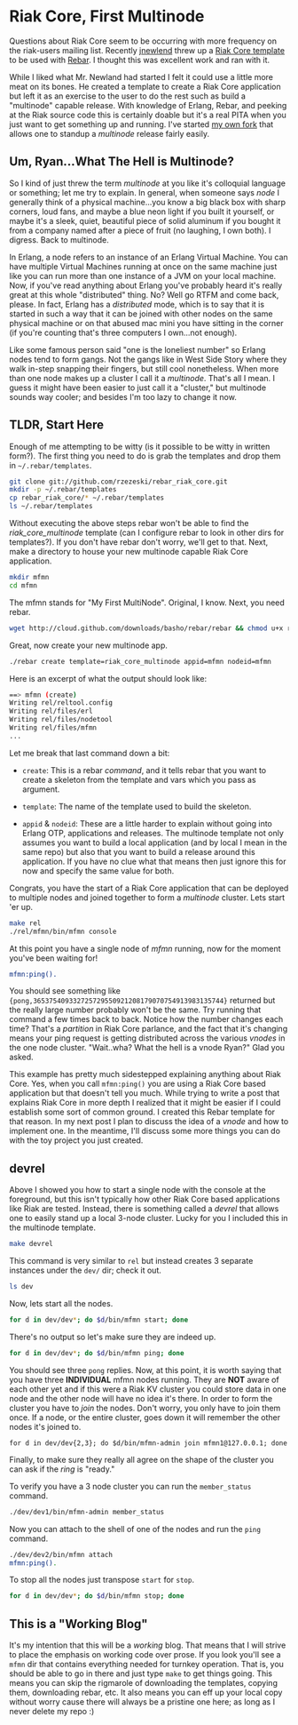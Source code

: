 Riak Core, First Multinode
==========

Questions about Riak Core seem to be occurring with more frequency on the riak-users mailing list.  Recently [jnewlend](https://github.com/jnewland) threw up a [Riak Core template](https://github.com/websterclay/rebar_riak_core) to be used with [Rebar](https://github.com/basho/rebar).  I thought this was excellent work and ran with it.

While I liked what Mr. Newland had started I felt it could use a little more meat on its bones.  He created a template to create a Riak Core application but left it as an exercise to the user to do the rest such as build a "multinode" capable release.  With knowledge of Erlang, Rebar, and peeking at the Riak source code this is certainly doable but it's a real PITA when you just want to get something up and running.  I've started [my own fork](https://github.com/rzezeski/rebar_riak_core/tree/multinode) that allows one to standup a _multinode_ release fairly easily.

Um, Ryan...What The Hell is Multinode?
----------

So I kind of just threw the term _multinode_ at you like it's colloquial language or something; let me try to explain.  In general, when someone says _node_ I generally think of a physical machine...you know a big black box with sharp corners, loud fans, and maybe a blue neon light if you built it yourself, or maybe it's a sleek, quiet, beautiful piece of solid aluminum if you bought it from a company named after a piece of fruit (no laughing, I own both).  I digress.  Back to multinode.

In Erlang, a node refers to an instance of an Erlang Virtual Machine.  You can have multiple Virtual Machines running at once on the same machine just like you can run more than one instance of a JVM on your local machine.  Now, if you've read anything about Erlang you've probably heard it's really great at this whole "distributed" thing.  No?  Well go RTFM and come back, please.  In fact, Erlang has a _distributed_ mode, which is to say that it is started in such a way that it can be joined with other nodes on the same physical machine or on that abused mac mini you have sitting in the corner (if you're counting that's three computers I own...not enough).

Like some famous person said "one is the loneliest number" so Erlang nodes tend to form gangs.  Not the gangs like in West Side Story where they walk in-step snapping their fingers, but still cool nonetheless.  When more than one node makes up a cluster I call it a _multinode_.  That's all I mean.  I guess it might have been easier to just call it a "cluster," but multinode sounds way cooler; and besides I'm too lazy to change it now.

TLDR, Start Here
----------

Enough of me attempting to be witty (is it possible to be witty in written form?).  The first thing you need to do is grab the templates and drop them in `~/.rebar/templates`.

```bash
git clone git://github.com/rzezeski/rebar_riak_core.git
mkdir -p ~/.rebar/templates
cp rebar_riak_core/* ~/.rebar/templates
ls ~/.rebar/templates
```

Without executing the above steps rebar won't be able to find the _riak\_core\_multinode_ template (can I configure rebar to look in other dirs for templates?).  If you don't have rebar don't worry, we'll get to that.  Next, make a directory to house your new multinode capable Riak Core application.

```bash
mkdir mfmn
cd mfmn
```

The mfmn stands for "My First MultiNode".  Original, I know.  Next, you need rebar.

```bash
wget http://cloud.github.com/downloads/basho/rebar/rebar && chmod u+x rebar
```

Great, now create your new multinode app.

```bash
./rebar create template=riak_core_multinode appid=mfmn nodeid=mfmn
```

Here is an excerpt of what the output should look like:

```bash
==> mfmn (create)
Writing rel/reltool.config
Writing rel/files/erl
Writing rel/files/nodetool
Writing rel/files/mfmn
...
```

Let me break that last command down a bit:

* `create`: This is a rebar _command_, and it tells rebar that you want to create a skeleton from the template and vars which you pass as argument.

* `template`: The name of the template used to build the skeleton.

* `appid` & `nodeid`: These are a little harder to explain without going into Erlang OTP, applications and releases.  The multinode template not only assumes you want to build a local application (and by local I mean in the same repo) but also that you want to build a release around this application.  If you have no clue what that means then just ignore this for now and specify the same value for both.

Congrats, you have the start of a Riak Core application that can be deployed to multiple nodes and joined together to form a _multinode_ cluster.  Lets start 'er up.

```bash
make rel
./rel/mfmn/bin/mfmn console
```

At this point you have a single node of _mfmn_ running, now for the moment you've been waiting for!

```erlang
mfmn:ping().
```

You should see something like `{pong,365375409332725729550921208179070754913983135744}` returned but the really large number probably won't be the same.  Try running that command a few times back to back.  Notice how the number changes each time?  That's a _partition_ in Riak Core parlance, and the fact that it's changing means your ping request is getting distributed across the various _vnodes_ in the one node cluster.  "Wait..wha?  What the hell is a vnode Ryan?"  Glad you asked.

This example has pretty much sidestepped explaining anything about Riak Core.  Yes, when you call `mfmn:ping()` you are using a Riak Core based application but that doesn't tell you much.  While trying to write a post that explains Riak Core in more depth I realized that it might be easier if I could establish some sort of common ground.  I created this Rebar template for that reason.  In my next post I plan to discuss the idea of a _vnode_ and how to implement one.  In the meantime, I'll discuss some more things you can do with the toy project you just created.

devrel
----------

Above I showed you how to start a single node with the console at the foreground, but this isn't typically how other Riak Core based applications like Riak are tested.  Instead, there is something called a _devrel_ that allows one to easily stand up a local 3-node cluster.  Lucky for you I included this in the multinode template.

```bash
make devrel
```

This command is very similar to `rel` but instead creates 3 separate instances under the `dev/` dir; check it out.

```bash
ls dev
```

Now, lets start all the nodes.

```bash
for d in dev/dev*; do $d/bin/mfmn start; done
```

There's no output so let's make sure they are indeed up.

```bash
for d in dev/dev*; do $d/bin/mfmn ping; done
```

You should see three `pong` replies.  Now, at this point, it is worth saying that you have three **INDIVIDUAL** mfmn nodes running.  They are **NOT** aware of each other yet and if this were a Riak KV cluster you could store data in one node and the other node will have no idea it's there.  In order to form the cluster you have to _join_ the nodes.  Don't worry, you only have to join them once.  If a node, or the entire cluster, goes down it will remember the other nodes it's joined to.

    for d in dev/dev{2,3}; do $d/bin/mfmn-admin join mfmn1@127.0.0.1; done

Finally, to make sure they really all agree on the shape of the cluster you can ask if the _ring_ is "ready."

To verify you have a 3 node cluster you can run the `member_status` command.

```bash
./dev/dev1/bin/mfmn-admin member_status
```

Now you can attach to the shell of one of the nodes and run the `ping` command.

```bash
./dev/dev2/bin/mfmn attach
mfmn:ping().
```

To stop all the nodes just transpose `start` for `stop`.

```bash
for d in dev/dev*; do $d/bin/mfmn stop; done
```

This is a "Working Blog"
----------

It's my intention that this will be a _working_ blog.  That means that I will strive to place the emphasis on working code over prose.  If you look you'll see a `mfmn` dir that contains everything needed for turnkey operation.  That is, you should be able to go in there and just type `make` to get things going.  This means you can skip the rigmarole of downloading the templates, copying them, downloading rebar, etc.  It also means you can eff up your local copy without worry cause there will always be a pristine one here; as long as I never delete my repo :)

